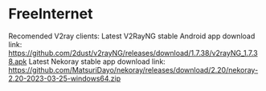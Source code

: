 # FreeInternet
Recomended V2ray clients:
Latest V2RayNG stable Android app download link: https://github.com/2dust/v2rayNG/releases/download/1.7.38/v2rayNG_1.7.38.apk
Latest Nekoray stable app download link: https://github.com/MatsuriDayo/nekoray/releases/download/2.20/nekoray-2.20-2023-03-25-windows64.zip

